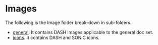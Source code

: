 # Images
The following is the Image folder break-down in sub-folders. 

- [general](general). It contains DASH images applicable to the general doc set.
- [icons](icons). It contains DASH and SONiC icons.
